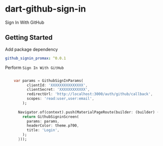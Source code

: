 # dart-github-sign-in
Sign In With GitHub

## Getting Started

Add package dependency

```yaml
github_signin_promax: ^0.0.1
```

Perform `Sign In With GitHub`

```dart

    var params = GithubSignInParams(
          clientId: 'XXXXXXXXXXXXXXX',
          clientSecret: 'XXXXXXXXXXXX',
          redirectUrl: 'http://localhost:3000/auth/github/callback',
          scopes: 'read:user,user:email',
        );
        
      Navigator.of(context).push(MaterialPageRoute(builder: (builder) {
        return GithubSigninScreen(
          params: params,
          headerColor: theme.p700,
          title: 'Login',
        );
      }));
```